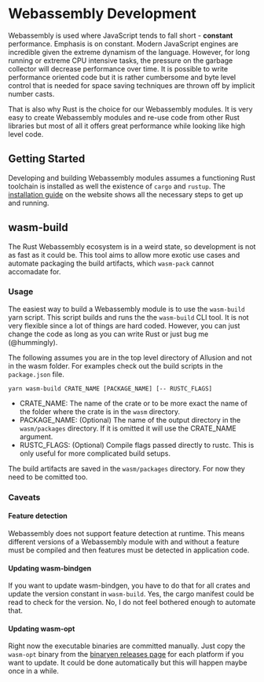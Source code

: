 # Webassembly Development

Webassembly is used where JavaScript tends to fall short - **constant** performance. Emphasis is on constant. Modern JavaScript engines are incredible given the extreme dynamism of the language. However, for long running or extreme CPU intensive tasks, the pressure on the garbage collector will decrease performance over time. It is possible to write performance oriented code but it is rather cumbersome and byte level control that is needed for space saving techniques are thrown off by implicit number casts.

That is also why Rust is the choice for our Webassembly modules. It is very easy to create Webassembly modules and re-use code from other Rust libraries but most of all it offers great performance while looking like high level code.

## Getting Started

Developing and building Webassembly modules assumes a functioning Rust toolchain is installed as well the existence of `cargo` and `rustup`. The [installation guide](https://www.rust-lang.org/tools/install) on the website shows all the necessary steps to get up and running.

## wasm-build

The Rust Webassembly ecosystem is in a weird state, so development is not as fast as it could be. This tool aims to allow more exotic use cases and automate packaging the build artifacts, which `wasm-pack` cannot accomadate for.

### Usage

The easiest way to build a Webassembly module is to use the `wasm-build` yarn script. This script builds and runs the the `wasm-build` CLI tool. It is not very flexible since a lot of things are hard coded. However, you can just change the code as long as you can write Rust or just bug me (@hummingly).

The following assumes you are in the top level directory of Allusion and not in the wasm folder. For examples check out the build scripts in the `package.json` file.

```
yarn wasm-build CRATE_NAME [PACKAGE_NAME] [-- RUSTC_FLAGS]
```

- CRATE_NAME: The name of the crate or to be more exact the name of the folder where the crate is in the `wasm` directory.
- PACKAGE_NAME: (Optional) The name of the output directory in the `wasm/packages` directory. If it is omitted it will use the CRATE_NAME argument.
- RUSTC_FLAGS: (Optional) Compile flags passed directly to rustc. This is only useful for more complicated build setups.

The build artifacts are saved in the `wasm/packages` directory. For now they need to be comitted too.

### Caveats

#### Feature detection

Webassembly does not support feature detection at runtime. This means different versions of a Webassembly module with and without a feature must be compiled and then features must be detected in application code.

#### Updating wasm-bindgen

If you want to update wasm-bindgen, you have to do that for all crates and update the version constant in `wasm-build`. Yes, the cargo manifest could be read to check for the version. No, I do not feel bothered enough to automate that.

#### Updating wasm-opt

Right now the executable binaries are committed manually. Just copy the `wasm-opt` binary from the [binaryen releases page](https://github.com/WebAssembly/binaryen/releases) for each platform if you want to update. It could be done automatically but this will happen maybe once in a while.